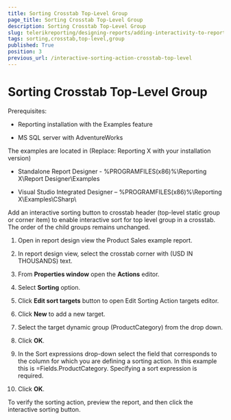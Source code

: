```yaml
---
title: Sorting Crosstab Top-Level Group
page_title: Sorting Crosstab Top-Level Group 
description: Sorting Crosstab Top-Level Group
slug: telerikreporting/designing-reports/adding-interactivity-to-reports/actions/sorting-action/sorting-crosstab-top-level-group
tags: sorting,crosstab,top-level,group
published: True
position: 3
previous_url: /interactive-sorting-action-crosstab-top-level
---
```


# Sorting Crosstab Top-Level Group

Prerequisites:       

* Reporting installation with the Examples feature          			

* MS SQL server with AdventureWorks         			

The examples are located in (Replace: Reporting X with your installation version)       

* Standalone Report Designer - %PROGRAMFILES(x86)%\Reporting X\Report Designer\Examples         			

* Visual Studio Integrated Designer – %PROGRAMFILES(x86)%\Reporting X\Examples\CSharp\         			


Add an interactive sorting button to crosstab header (top-level static group or corner item) to enable interactive sort for top level group in a crosstab. The order of the child groups remains unchanged.         	

1. Open in report design view the Product Sales example report.         		

1. In report design view, select the crosstab corner with (USD IN THOUSANDS) text.         		

1. From __Properties window__ open the __Actions__ editor.         		

1. Select __Sorting__ option.         		

1. Click __Edit sort targets__ button to open Edit Sorting Action targets editor.         		

1. Click __New__ to add a new target.         		

1. Select the target dynamic group (ProductCategory) from the drop down.          		

1. Click __OK__.         		

1. In the Sort expressions drop-down select the field that corresponds to the column for which you are defining a sorting action. In this example this is  =Fields.ProductCategory.         		Specifying a sort expression is required.

1. Click __OK__.         		

To verify the sorting action, preview the report, and then click the interactive sorting button.          	
